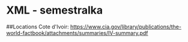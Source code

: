 # XML - semestralka

##Locations
Cote d'Ivoir: https://www.cia.gov/library/publications/the-world-factbook/attachments/summaries/IV-summary.pdf
